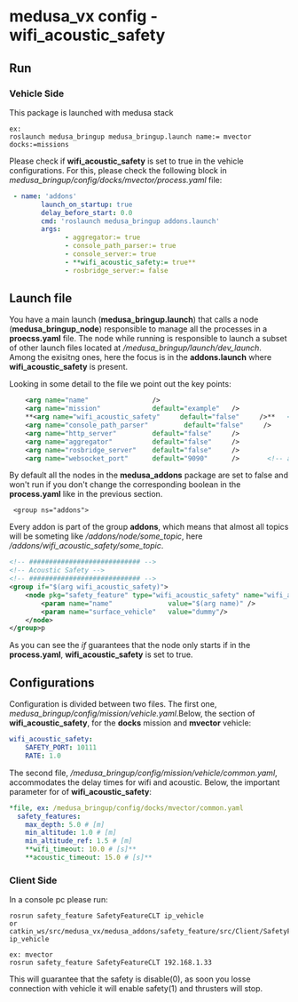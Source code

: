 # medusa_vx config - wifi_acoustic_safety 

## Run

### Vehicle Side
This package is launched with medusa stack
```
ex:
roslaunch medusa_bringup medusa_bringup.launch name:= mvector docks:=missions
```

Please check if **wifi_acoustic_safety** is set to true in the vehicle configurations. For this, please check the following block in *medusa_bringup/config/docks/mvector/process.yaml* file:

```yaml
 - name: 'addons'
        launch_on_startup: true
        delay_before_start: 0.0
        cmd: 'roslaunch medusa_bringup addons.launch'
        args:
              - aggregator:= true
              - console_path_parser:= true
              - console_server:= true
              - **wifi_acoustic_safety:= true**
              - rosbridge_server:= false
```


## Launch file
You have a main launch (**medusa_bringup.launch**) that calls a node (**medusa_bringup_node**) responsible to manage all the processes in a **proecss.yaml** file.
The node while running is responsible to launch a subset of other launch files located at */medusa_bringup/launch/dev_launch*. Among the exisitng ones, here the focus is in the **addons.launch** where **wifi_acoustic_safety** is present.

Looking in some detail to the file we point out the key points:
```xml
    <arg name="name"                />   
    <arg name="mission"             default="example"   />   
    **<arg name="wifi_acoustic_safety"     default="false"     />**   <!-- safety features -->
    <arg name="console_path_parser"         default="false"     />   
    <arg name="http_server"         default="false"     />   
    <arg name="aggregator"          default="false"     />   
    <arg name="rosbridge_server"    default="false"     />   
    <arg name="websocket_port"      default="9090"      />       <!-- arg to use in http-->
```

By default all the nodes in the **medusa_addons** package are set to false and won't run if you don't change the corresponding boolean in the **process.yaml** like in the previous section. 

```
 <group ns="addons">
```
Every addon is part of the group **addons**, which means that almost all topics will be someting like */addons/node/some_topic*, here */addons/wifi_acoustic_safety/some_topic*.

```xml
<!-- ############################ -->
<!-- Acoustic Safety -->
<!-- ############################ -->
<group if="$(arg wifi_acoustic_safety)">
    <node pkg="safety_feature" type="wifi_acoustic_safety" name="wifi_acoustic_safety" output="screen">
	    <param name="name"              value="$(arg name)" />
		<param name="surface_vehicle"   value="dummy"/>
    </node>
</group>p
```

As you can see the *if* guarantees that the node only starts if in the **process.yaml**, **wifi_acoustic_safety** is set to true.  


## Configurations

Configuration is divided between two files. The first one, *medusa_bringup/config/mission/vehicle.yaml*.Below, the section of **wifi_acoustic_safety**, for the **docks** mission and **mvector** vehicle:


```yaml
wifi_acoustic_safety:
    SAFETY_PORT: 10111
    RATE: 1.0
```

The second file, */medusa_bringup/config/mission/vehicle/common.yaml*, accommodates the delay times for wifi and acoustic. 
Below, the important parameter for of **wifi_acoustic_safety**:
```yaml
*file, ex: /medusa_bringup/config/docks/mvector/common.yaml
  safety_features:
    max_depth: 5.0 # [m]
    min_altitude: 1.0 # [m]
    min_altitude_ref: 1.5 # [m]
    **wifi_timeout: 10.0 # [s]**
    **acoustic_timeout: 15.0 # [s]**
```

### Client Side
In a console pc please run:
```
rosrun safety_feature SafetyFeatureCLT ip_vehicle
or 
catkin_ws/src/medusa_vx/medusa_addons/safety_feature/src/Client/SafetyFeatureCLT ip_vehicle

ex: mvector
rosrun safety_feature SafetyFeatureCLT 192.168.1.33
```

This will guarantee that the safety is disable(0), as soon you losse connection with vehicle it will enable safety(1) and thrusters will stop.

